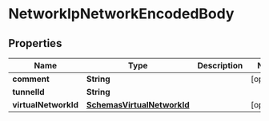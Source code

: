 # NetworkIpNetworkEncodedBody

## Properties
Name | Type | Description | Notes
------------ | ------------- | ------------- | -------------
**comment** | **String** |  |  [optional]
**tunnelId** | **String** |  | 
**virtualNetworkId** | [**SchemasVirtualNetworkId**](SchemasVirtualNetworkId.md) |  |  [optional]
